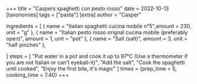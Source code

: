 +++
title = "Caspers spaghetti con pesto rosso"
date = 2022-10-13
[taxonomies]
tags = ["pasta"]
[extra]
author = "Casper"

ingredients = [
    { name = "Italian spaghetti cucina mobile n°5",amount = 230, unit = "g" },
    { name = "Italian pesto rosso orignal cucina mobile (preferably open)", amount = 1, unit = "pot" },
    { name = "Salt (salt)", amount = 3, unit = "half pinches" },

]
steps = [
    "Put water in a pot and cook it up to 97°C (Use a thermometer if you are not Italian or can't eyeball-it)",
    "Add the salt",
    "Cook the spaghetti until cooked",
    "Enjoy the first bite, it's magic"
]
times = {prep_time = 5, cooking_time = 7.40}
+++